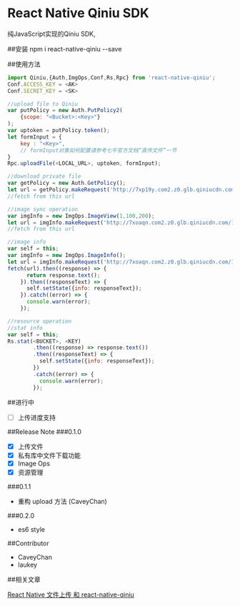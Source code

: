 # React Native Qiniu SDK

纯JavaScript实现的Qiniu SDK,

##安装
npm i react-native-qiniu  --save

##使用方法

```javascript
import Qiniu,{Auth,ImgOps,Conf,Rs,Rpc} from 'react-native-qiniu';
Conf.ACCESS_KEY = <AK>
Conf.SECRET_KEY = <SK>

//upload file to Qiniu
var putPolicy = new Auth.PutPolicy2(
    {scope: "<Bucket>:<Key>"}
);
var uptoken = putPolicy.token();
let formInput = {
    key : "<Key>",
    // formInput对象如何配置请参考七牛官方文档“直传文件”一节
}
Rpc.uploadFile(<LOCAL_URL>, uptoken, formInput);

//download private file
var getPolicy = new Auth.GetPolicy();
let url = getPolicy.makeRequest('http://7xp19y.com2.z0.glb.qiniucdn.com/5.jpg');
//fetch from this url

//image sync operation
var imgInfo = new ImgOps.ImageView(1,100,200);
let url = imgInfo.makeRequest('http://7xoaqn.com2.z0.glb.qiniucdn.com/16704/6806d20a359f43c88f1cb3c59980e5ef');
//fetch from this url

//image info 
var self = this;
var imgInfo = new ImgOps.ImageInfo();
let url = imgInfo.makeRequest('http://7xoaqn.com2.z0.glb.qiniucdn.com/16704/6806d20a359f43c88f1cb3c59980e5ef');
fetch(url).then((response) => {
      return response.text();
    }).then((responseText) => {
      self.setState({info: responseText});
    }).catch((error) => {
      console.warn(error);
    });

//resource operation
//stat info
var self = this;
Rs.stat(<BUCKET>, <KEY)
        .then((response) => response.text())
        .then((responseText) => {
          self.setState({info: responseText});
        })
        .catch((error) => {
          console.warn(error);
        });
```

##进行中

- [ ] 上传进度支持

##Release Note
###0.1.0
- [x] 上传文件
- [x] 私有库中文件下载功能
- [x] Image Ops
- [x] 资源管理

###0.1.1
- 重构 upload 方法 (CaveyChan)

###0.2.0
- es6 style

##Contributor
- CaveyChan
- laukey


##相关文章

[React Native 文件上传 和 react-native-qiniu](https://medium.com/@bugu1986/react-native-%E6%96%87%E4%BB%B6%E4%B8%8A%E4%BC%A0-%E5%92%8C-react-native-qiniu-4b3f7335090e#.ooux7ospa)
